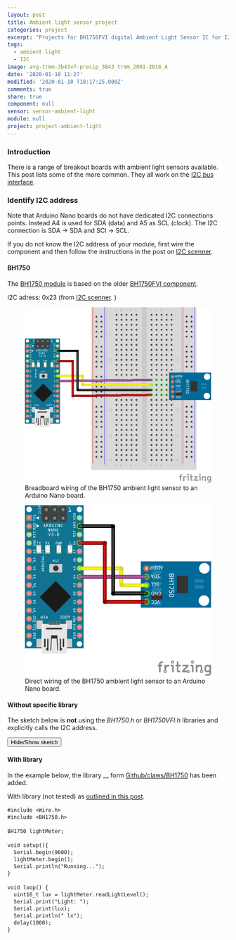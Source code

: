 ```yaml
---
layout: post
title: Ambient light sensor project
categories: project
excerpt: "Projects for BH1750FVI digital Ambient Light Sensor IC for I2C bus interface"
tags:
  - ambient light
  - I2C
image: avg-trmm-3b43v7-precip_3B43_trmm_2001-2016_A
date: '2020-01-10 11:27'
modified: '2020-01-10 T18:17:25.000Z'
comments: true
share: true
component: null
sensor: sensor-ambient-light
module: null
project: project-ambient-light
---
```

<script src="https://karttur.github.io/common/assets/js/karttur/togglediv.js"></script>

### Introduction

There is a range of breakout boards with ambient light sensors available. This post lists some of the more common. They all work on the [I2C bus interface](../../ide/ide-I2C).

### Identify I2C address

Note that Arduino Nano boards do not have dedicated I2C connections points. Instead A4 is used for SDA (data) and A5 as SCL (clock). The I2C connection is SDA -> SDA and SCl -> SCL.

If you do not know the I2C address of your module, first wire the component and then follow the instructions in the post on [I2C scenner](../../ide/ide-scanner).

#### BH1750

The [BH1750 module](../../modules/module-ambient-light) is based on the older [BH1750FVI component](../../components/component-BH1750VFI-ambient-light).

I2C adress: 0x23 (from [I2C scenner](../../ide/ide-scanner).
)

<figure>
<img src="../../images/nano-bh1750_bb.png">
<figcaption> Breadboard wiring of the BH1750 ambient light sensor to an Arduino Nano board.</figcaption>
</figure>

<figure>
<img src="../../images/nano-bh1750-breadfree_bb.png">
<figcaption> Direct wiring of the BH1750 ambient light sensor to an Arduino Nano board.</figcaption>
</figure>

#### Without specific library

The sketch below is **not** using the _BH1750.h_ or _BH1750VFI.h_  libraries and explicitly calls the I2C address.

<button id= "toggleBH1750_01" onclick="hiddencode('BH1750_01')">Hide/Show sketch</button>

<div id="BH1750_01" style="display:none">
{% capture text-capture %}
{% raw %}

```
#include <Wire.h>
#include <math.h>
int BH1750address = 0x23; //i2c address

byte buff[2];
void setup()
{
  Wire.begin();
  Serial.begin(9600);
}

void loop()
{
  int i;
  uint16_t val=0;
  BH1750_Init(BH1750address);
  delay(200);

  if(2==BH1750_Read(BH1750address))
  {
    val=((buff[0]<<8)|buff[1])/1.2;
    Serial.print(val,DEC);
    Serial.println(" lux");
  }
  delay(150);
}

int BH1750_Read(int address) //
{
  int i=0;
  Wire.beginTransmission(address);
  Wire.requestFrom(address, 2);
  while(Wire.available()) //
  {
    buff[i] = Wire.read();  // receive one byte
    i++;
  }
  Wire.endTransmission();
  return i;
}

void BH1750_Init(int address)
{
  Wire.beginTransmission(address);
  Wire.write(0x10);//1lx reolution 120ms
  Wire.endTransmission();
}
```
{% endraw %}
{% endcapture %}
{% include widgets/toggle-code.html  toggle-text=text-capture  %}
</div>

#### With library

In the example below, the library __ form [Github/claws/BH1750](https://github.com/claws/BH1750) has been added.

With library (not tested) as [outlined in this post](https://create.arduino.cc/projecthub/afsh_ad/measure-lux-with-arduino-using-bh1750-91dad1).

```
#include <Wire.h>
#include <BH1750.h>

BH1750 lightMeter;

void setup(){
  Serial.begin(9600);
  lightMeter.begin();
  Serial.println("Running...");
}

void loop() {
  uint16_t lux = lightMeter.readLightLevel();
  Serial.print("Light: ");
  Serial.print(lux);
  Serial.println(" lx");
  delay(1000);
}
```
